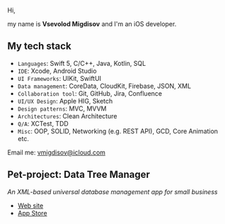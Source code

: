 Hi,

my name is **Vsevolod Migdisov** and I'm an iOS developer.

## My tech stack

- `Languages`: Swift 5, C/C++, Java, Kotlin, SQL
- `IDE`: Xcode, Android Studio
- `UI Frameworks`: UIKit, SwiftUI
- `Data management`: CoreData, CloudKit, Firebase, JSON, XML
- `Collaboration tool`: Git, GitHub, Jira, Confluence
- `UI/UX Design`: Apple HIG, Sketch
- `Design patterns`: MVC, MVVM
- `Architectures`: Clean Architecture
- `Q/A`: XCTest, TDD
- `Misc`:	OOP, SOLID, Networking (e.g. REST API), GCD, Core Animation etc.

Email me: [vmigdisov@icloud.com](mailto:vmigdisov@icloud.com)

## Pet-project: Data Tree Manager
*An XML-based universal database management app for small business*
- [Web site](https://data-tree.app)
- [App Store](https://apps.apple.com/us/app/id1527102683)


